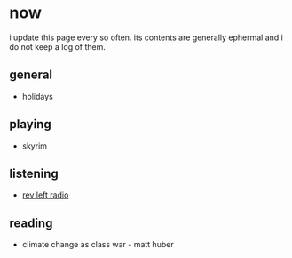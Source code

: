 # now

i update this page every so often. its contents are generally ephermal and i do not keep a log of them.

## general

- holidays

## playing

- skyrim

## listening

- [rev left radio](https://revolutionaryleftradio.libsyn.com/)

## reading

- climate change as class war - matt huber
